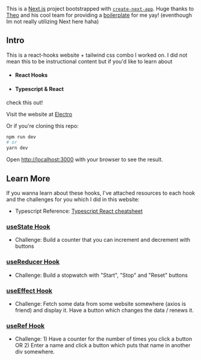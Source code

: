 This is a [Next.js](https://nextjs.org/) project bootstrapped with [`create-next-app`](https://github.com/vercel/next.js/tree/canary/packages/create-next-app).
Huge thanks to [Theo](https://www.youtube.com/watch?v=PKy2lYEnhgs&ab_channel=Theo-T3Tools) and his cool team for providing a [boilerplate](https://init.tips/) for me yay! (eventhough Im not really utilizing Next here haha)

## Intro

This is a react-hooks website + tailwind css combo I worked on. I did not mean this to be instructional content but if you'd like to learn about
- #### React Hooks
- #### Typescript & React

check this out!

Visit the website at [Electro](https://electro-light2dark.vercel.app/)


Or if you're cloning this repo:
```bash
npm run dev
# or
yarn dev
```

Open [http://localhost:3000](http://localhost:3000) with your browser to see the result.

## Learn More

If you wanna learn about these hooks, I've attached resources to each hook and the challenges for you which I did in this website:

- Typescript Reference: [Typescript React cheatsheet](https://github.com/typescript-cheatsheets/react)

### [useState Hook](https://reactjs.org/docs/hooks-state.html)
- Challenge: Build a counter that you can increment and decrement with buttons

### [useReducer Hook](https://dmitripavlutin.com/react-usereducer/)
- Challenge: Build a stopwatch with "Start", "Stop" and "Reset" buttons

### [useEffect Hook](https://www.youtube.com/watch?v=Yl0hbt_kK_I&t=708s&ab_channel=LogRocket)
- Challenge: Fetch some data from some website somewhere (axios is friend) and display it. Have a button which changes the data / renews it.

### [useRef Hook](https://www.w3schools.com/react/react_useref.asp)
- Challenge: 1) Have a counter for the number of times you click a button OR 2) Enter a name and click a button which puts that name in another div somewhere.